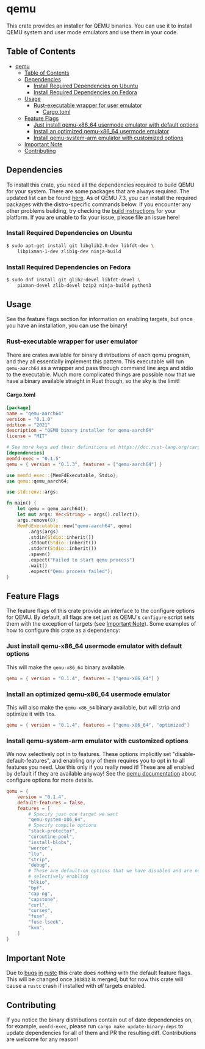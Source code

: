 # qemu

This crate provides an installer for QEMU binaries. You can use it to install QEMU
system and user mode emulators and use them in your code.

## Table of Contents

- [qemu](#qemu)
  - [Table of Contents](#table-of-contents)
  - [Dependencies](#dependencies)
    - [Install Required Dependencies on Ubuntu](#install-required-dependencies-on-ubuntu)
    - [Install Required Dependencies on Fedora](#install-required-dependencies-on-fedora)
  - [Usage](#usage)
    - [Rust-executable wrapper for user emulator](#rust-executable-wrapper-for-user-emulator)
      - [Cargo.toml](#cargotoml)
  - [Feature Flags](#feature-flags)
    - [Just install qemu-x86\_64 usermode emulator with default options](#just-install-qemu-x86_64-usermode-emulator-with-default-options)
    - [Install an optimized qemu-x86\_64 usermode emulator](#install-an-optimized-qemu-x86_64-usermode-emulator)
    - [Install qemu-system-arm emulator with customized options](#install-qemu-system-arm-emulator-with-customized-options)
  - [Important Note](#important-note)
  - [Contributing](#contributing)

## Dependencies

To install this crate, you need all the dependencies required to build QEMU for your
system. There are some packages that are always required. The updated list can be found
[here](https://wiki.qemu.org/Hosts/Linux#Required_additional_packages). As of QEMU 7.3,
you can install the required packages with the distro-specific commands below. If you
encounter any other problems building, try checking the
[build instructions](https://github.com/qemu/qemu#building) for your platform. If you are
unable to fix your issue, please file an issue here!

### Install Required Dependencies on Ubuntu

```sh
$ sudo apt-get install git libglib2.0-dev libfdt-dev \
    libpixman-1-dev zlib1g-dev ninja-build
```

### Install Required Dependencies on Fedora

```sh
$ sudo dnf install git glib2-devel libfdt-devel \
    pixman-devel zlib-devel bzip2 ninja-build python3
```

## Usage

See the feature flags section for information on enabling targets, but once you have
an installation, you can use the binary!

### Rust-executable wrapper for user emulator

There are crates available for binary distributions of each qemu program, and they all
essentially implement this pattern. This executable will run `qemu-aarch64` as a wrapper
and pass through command line args and stdio to the executable. Much more complicated
things are possible now that we have a binary available straight in Rust though, so
the sky is the limit!

#### Cargo.toml

```toml
[package]
name = "qemu-aarch64"
version = "0.1.0"
edition = "2021"
description = "QEMU binary installer for qemu-aarch64"
license = "MIT"

# See more keys and their definitions at https://doc.rust-lang.org/cargo/reference/manifest.html
[dependencies]
memfd-exec = "0.1.5"
qemu = { version = "0.1.3", features = ["qemu-aarch64"] }
```

```rust
use memfd_exec::{MemFdExecutable, Stdio};
use qemu::qemu_aarch64;

use std::env::args;

fn main() {
    let qemu = qemu_aarch64();
    let mut args: Vec<String> = args().collect();
    args.remove(0);
    MemFdExecutable::new("qemu-aarch64", qemu)
        .args(args)
        .stdin(Stdio::inherit())
        .stdout(Stdio::inherit())
        .stderr(Stdio::inherit())
        .spawn()
        .expect("Failed to start qemu process")
        .wait()
        .expect("Qemu process failed");
}
```

## Feature Flags

The feature flags of this crate provide an interface to the configure options for
QEMU. By default, all flags are set just as QEMU's `configure` script sets them with
the exception of targets (see [Important Note](#important-note)). Some examples of how
to configure this crate as a dependency:

### Just install qemu-x86_64 usermode emulator with default options

This will make the `qemu-x86_64` binary available.

```toml
qemu = { version = "0.1.4", features = ["qemu-x86_64"] }
```

### Install an optimized qemu-x86_64 usermode emulator

This will also make the `qemu-x86_64` binary available, but will strip and optimize it
with `lto`.

```toml
qemu = { version = "0.1.4", features = ["qemu-x86_64", "optimized"]
```

### Install qemu-system-arm emulator with customized options

We now selectively opt in to features. These options implicitly set
"disable-default-features", and enabling *any* of them requires you
to opt in to all features you need. Use this only if you really need
it! These are all enabled by default if they are available anyway! See
the [qemu documentation](https://www.qemu.org/docs/master/devel/build-system.html#stage-1-configure)
about configure options for more details.

```toml
qemu = {
    version = "0.1.4",
    default-features = false,
    features = [
        # Specify just one target we want
        "qemu-system-x86_64",
        # Specify compile options
        "stack-protector",
        "coroutine-pool",
        "install-blobs",
        "werror",
        "lto",
        "strip",
        "debug",
        # These are default-on options that we have disabled and are now
        # selectively enabling
        "blkio",
        "bpf",
        "cap-ng",
        "capstone",
        "curl",
        "curses",
        "fuse",
        "fuse-lseek",
        "kvm",
    ]
}
```

## Important Note

Due to [bugs](https://github.com/rust-lang/rust/pull/103812)
[in](https://github.com/rust-lang/rust/issues/103979) [rustc](https://github.com/rust-lang/rust/issues/65818)
this crate does *nothing* with the default feature flags. This will be changed once `103812`
is merged, but for now this crate will cause a `rustc` crash if installed with *all*
targets enabled.

## Contributing

If you notice the binary distributions contain out of date dependencies on, for example,
`memfd-exec`, please run `cargo make update-binary-deps` to update dependencies for all
of them and PR the resulting diff. Contributions are welcome for any reason!